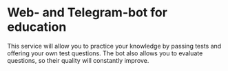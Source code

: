 # Web- and Telegram-bot for education
This service will allow you to practice your knowledge by passing tests and offering your own test questions.
The bot also allows you to evaluate questions, so their quality will constantly improve.
